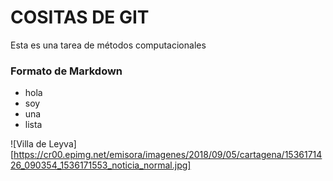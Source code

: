 # COSITAS DE GIT
Esta es una tarea de métodos computacionales
### Formato de Markdown
* hola
* soy
* una
* lista

![Villa de Leyva][https://cr00.epimg.net/emisora/imagenes/2018/09/05/cartagena/1536171426_090354_1536171553_noticia_normal.jpg]

